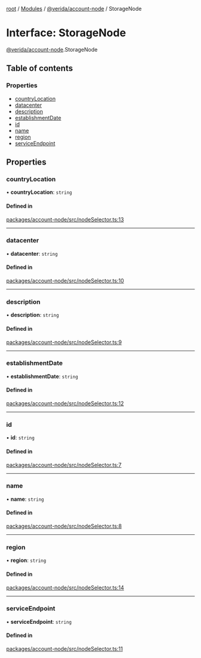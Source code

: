 [root](../README.md) / [Modules](../modules.md) / [@verida/account-node](../modules/verida_account_node.md) / StorageNode

# Interface: StorageNode

[@verida/account-node](../modules/verida_account_node.md).StorageNode

## Table of contents

### Properties

- [countryLocation](verida_account_node.StorageNode.md#countrylocation)
- [datacenter](verida_account_node.StorageNode.md#datacenter)
- [description](verida_account_node.StorageNode.md#description)
- [establishmentDate](verida_account_node.StorageNode.md#establishmentdate)
- [id](verida_account_node.StorageNode.md#id)
- [name](verida_account_node.StorageNode.md#name)
- [region](verida_account_node.StorageNode.md#region)
- [serviceEndpoint](verida_account_node.StorageNode.md#serviceendpoint)

## Properties

### countryLocation

• **countryLocation**: `string`

#### Defined in

[packages/account-node/src/nodeSelector.ts:13](https://github.com/verida/verida-js/blob/032961c/packages/account-node/src/nodeSelector.ts#L13)

___

### datacenter

• **datacenter**: `string`

#### Defined in

[packages/account-node/src/nodeSelector.ts:10](https://github.com/verida/verida-js/blob/032961c/packages/account-node/src/nodeSelector.ts#L10)

___

### description

• **description**: `string`

#### Defined in

[packages/account-node/src/nodeSelector.ts:9](https://github.com/verida/verida-js/blob/032961c/packages/account-node/src/nodeSelector.ts#L9)

___

### establishmentDate

• **establishmentDate**: `string`

#### Defined in

[packages/account-node/src/nodeSelector.ts:12](https://github.com/verida/verida-js/blob/032961c/packages/account-node/src/nodeSelector.ts#L12)

___

### id

• **id**: `string`

#### Defined in

[packages/account-node/src/nodeSelector.ts:7](https://github.com/verida/verida-js/blob/032961c/packages/account-node/src/nodeSelector.ts#L7)

___

### name

• **name**: `string`

#### Defined in

[packages/account-node/src/nodeSelector.ts:8](https://github.com/verida/verida-js/blob/032961c/packages/account-node/src/nodeSelector.ts#L8)

___

### region

• **region**: `string`

#### Defined in

[packages/account-node/src/nodeSelector.ts:14](https://github.com/verida/verida-js/blob/032961c/packages/account-node/src/nodeSelector.ts#L14)

___

### serviceEndpoint

• **serviceEndpoint**: `string`

#### Defined in

[packages/account-node/src/nodeSelector.ts:11](https://github.com/verida/verida-js/blob/032961c/packages/account-node/src/nodeSelector.ts#L11)
